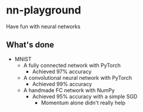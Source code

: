 # nn-playground
 Have fun with neural networks

## What's done
* MNIST
  * A fully connected network with PyTorch
    * Achieved 97% accuracy
  * A convolutional neural network with PyTorch
    * Achieved 99% accuracy
  * A handmade FC network with NumPy
    * Achieved 95% accuracy with a simple SGD
      * Momentum alone didn't really help
